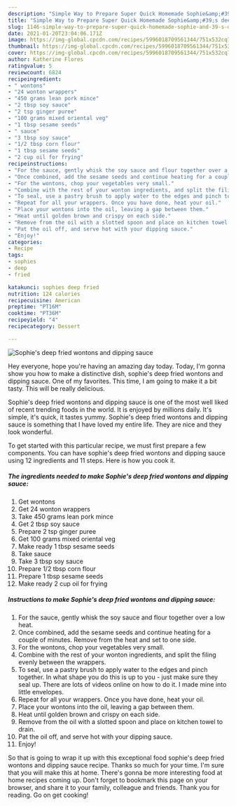 ```yaml
---
description: "Simple Way to Prepare Super Quick Homemade Sophie&amp;#39;s deep fried wontons and dipping sauce"
title: "Simple Way to Prepare Super Quick Homemade Sophie&amp;#39;s deep fried wontons and dipping sauce"
slug: 1146-simple-way-to-prepare-super-quick-homemade-sophie-and-39-s-deep-fried-wontons-and-dipping-sauce
date: 2021-01-20T23:04:06.171Z
image: https://img-global.cpcdn.com/recipes/5996018709561344/751x532cq70/sophies-deep-fried-wontons-and-dipping-sauce-recipe-main-photo.jpg
thumbnail: https://img-global.cpcdn.com/recipes/5996018709561344/751x532cq70/sophies-deep-fried-wontons-and-dipping-sauce-recipe-main-photo.jpg
cover: https://img-global.cpcdn.com/recipes/5996018709561344/751x532cq70/sophies-deep-fried-wontons-and-dipping-sauce-recipe-main-photo.jpg
author: Katherine Flores
ratingvalue: 5
reviewcount: 6824
recipeingredient:
- " wontons"
- "24 wonton wrappers"
- "450 grams lean pork mince"
- "2 tbsp soy sauce"
- "2 tsp ginger puree"
- "100 grams mixed oriental veg"
- "1 tbsp sesame seeds"
- " sauce"
- "3 tbsp soy sauce"
- "1/2 tbsp corn flour"
- "1 tbsp sesame seeds"
- "2 cup oil for frying"
recipeinstructions:
- "For the sauce, gently whisk the soy sauce and flour together over a low heat."
- "Once combined, add the sesame seeds and continue heating for a couple of minutes. Remove from the heat and set to one side."
- "For the wontons, chop your vegetables very small."
- "Combine with the rest of your wonton ingredients, and split the filing evenly between the wrappers."
- "To seal, use a pastry brush to apply water to the edges and pinch together. In what shape you do this is up to you - just make sure they seal up. There are lots of videos online on how to do it. I made mine into little envelopes."
- "Repeat for all your wrappers. Once you have done, heat your oil."
- "Place your wontons into the oil, leaving a gap between them."
- "Heat until golden brown and crispy on each side."
- "Remove from the oil with a slotted spoon and place on kitchen towel to drain."
- "Pat the oil off, and serve hot with your dipping sauce."
- "Enjoy!"
categories:
- Recipe
tags:
- sophies
- deep
- fried

katakunci: sophies deep fried 
nutrition: 124 calories
recipecuisine: American
preptime: "PT16M"
cooktime: "PT36M"
recipeyield: "4"
recipecategory: Dessert

---
```



![Sophie&#39;s deep fried wontons and dipping sauce](https://img-global.cpcdn.com/recipes/5996018709561344/751x532cq70/sophies-deep-fried-wontons-and-dipping-sauce-recipe-main-photo.jpg)

Hey everyone, hope you're having an amazing day today. Today, I'm gonna show you how to make a distinctive dish, sophie&#39;s deep fried wontons and dipping sauce. One of my favorites. This time, I am going to make it a bit tasty. This will be really delicious.

Sophie&#39;s deep fried wontons and dipping sauce is one of the most well liked of recent trending foods in the world. It is enjoyed by millions daily. It's simple, it's quick, it tastes yummy. Sophie&#39;s deep fried wontons and dipping sauce is something that I have loved my entire life. They are nice and they look wonderful.




To get started with this particular recipe, we must first prepare a few components. You can have sophie&#39;s deep fried wontons and dipping sauce using 12 ingredients and 11 steps. Here is how you cook it.

<!--inarticleads1-->

##### The ingredients needed to make Sophie&#39;s deep fried wontons and dipping sauce:

1. Get  wontons
1. Get 24 wonton wrappers
1. Take 450 grams lean pork mince
1. Get 2 tbsp soy sauce
1. Prepare 2 tsp ginger puree
1. Get 100 grams mixed oriental veg
1. Make ready 1 tbsp sesame seeds
1. Take  sauce
1. Take 3 tbsp soy sauce
1. Prepare 1/2 tbsp corn flour
1. Prepare 1 tbsp sesame seeds
1. Make ready 2 cup oil for frying




<!--inarticleads2-->

##### Instructions to make Sophie&#39;s deep fried wontons and dipping sauce:

1. For the sauce, gently whisk the soy sauce and flour together over a low heat.
1. Once combined, add the sesame seeds and continue heating for a couple of minutes. Remove from the heat and set to one side.
1. For the wontons, chop your vegetables very small.
1. Combine with the rest of your wonton ingredients, and split the filing evenly between the wrappers.
1. To seal, use a pastry brush to apply water to the edges and pinch together. In what shape you do this is up to you - just make sure they seal up. There are lots of videos online on how to do it. I made mine into little envelopes.
1. Repeat for all your wrappers. Once you have done, heat your oil.
1. Place your wontons into the oil, leaving a gap between them.
1. Heat until golden brown and crispy on each side.
1. Remove from the oil with a slotted spoon and place on kitchen towel to drain.
1. Pat the oil off, and serve hot with your dipping sauce.
1. Enjoy!




So that is going to wrap it up with this exceptional food sophie&#39;s deep fried wontons and dipping sauce recipe. Thanks so much for your time. I'm sure that you will make this at home. There's gonna be more interesting food at home recipes coming up. Don't forget to bookmark this page on your browser, and share it to your family, colleague and friends. Thank you for reading. Go on get cooking!
